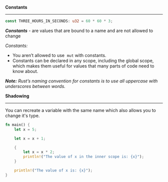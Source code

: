 
**Constants** 
***
```Rust
const THREE_HOURS_IN_SECONDS: u32 = 60 * 60 * 3;
```

***Constants*** - are values that are bound to a name and are not allowed to change

*Constants:*
-  You aren’t allowed to use  `mut` with constants.
-  Constants can be declared in any scope, including the global scope, which makes them useful for values that many parts of code need to know about.


***Note:** Rust’s naming convention for constants is to use all uppercase with underscores between words.*



**Shadowing**
___
You can recreate a variable with the same name which also allows you to change it's type.

``` Rust
fn main() {
    let x = 5;

    let x = x + 1;

    {
        let x = x * 2;
        println!("The value of x in the inner scope is: {x}");
    }

    println!("The value of x is: {x}");
}
```
